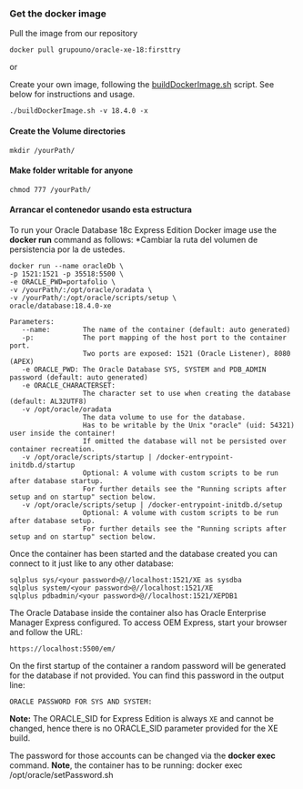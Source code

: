 ### Get the docker image

Pull the image from our repository

	docker pull grupouno/oracle-xe-18:firsttry

or

Create your own image, following the [buildDockerImage.sh](https://github.com/oracle/docker-images/blob/master/OracleDatabase/SingleInstance/dockerfiles/buildDockerImage.sh) script. See below for instructions and usage.

	./buildDockerImage.sh -v 18.4.0 -x 


#### Create the Volume directories
	mkdir /yourPath/

#### Make folder writable for anyone
	chmod 777 /yourPath/

#### Arrancar el contenedor usando esta estructura
To run your Oracle Database 18c Express Edition Docker image use the **docker run** command as follows:
*Cambiar la ruta del volumen de persistencia por la de ustedes.

	docker run --name oracleDb \
	-p 1521:1521 -p 35518:5500 \
	-e ORACLE_PWD=portafolio \
	-v /yourPath/:/opt/oracle/oradata \
	-v /yourPath/:/opt/oracle/scripts/setup \
	oracle/database:18.4.0-xe
	
	Parameters:
	   --name:        The name of the container (default: auto generated)
	   -p:            The port mapping of the host port to the container port.
	                  Two ports are exposed: 1521 (Oracle Listener), 8080 (APEX)
	   -e ORACLE_PWD: The Oracle Database SYS, SYSTEM and PDB_ADMIN password (default: auto generated)
	   -e ORACLE_CHARACTERSET:
	                  The character set to use when creating the database (default: AL32UTF8)
	   -v /opt/oracle/oradata
	                  The data volume to use for the database.
	                  Has to be writable by the Unix "oracle" (uid: 54321) user inside the container!
	                  If omitted the database will not be persisted over container recreation.
	   -v /opt/oracle/scripts/startup | /docker-entrypoint-initdb.d/startup
	                  Optional: A volume with custom scripts to be run after database startup.
	                  For further details see the "Running scripts after setup and on startup" section below.
	   -v /opt/oracle/scripts/setup | /docker-entrypoint-initdb.d/setup
	                  Optional: A volume with custom scripts to be run after database setup.
	                  For further details see the "Running scripts after setup and on startup" section below.

Once the container has been started and the database created you can connect to it just like to any other database:

	sqlplus sys/<your password>@//localhost:1521/XE as sysdba
	sqlplus system/<your password>@//localhost:1521/XE
	sqlplus pdbadmin/<your password>@//localhost:1521/XEPDB1

The Oracle Database inside the container also has Oracle Enterprise Manager Express configured. To access OEM Express, start your browser and follow the URL:

	https://localhost:5500/em/

On the first startup of the container a random password will be generated for the database if not provided. You can find this password in the output line:

	ORACLE PASSWORD FOR SYS AND SYSTEM:

**Note:** The ORACLE_SID for Express Edition is always `XE` and cannot be changed, hence there is no ORACLE_SID parameter provided for the XE build.

The password for those accounts can be changed via the **docker exec** command. **Note**, the container has to be running:
	docker exec <container name> /opt/oracle/setPassword.sh <your password>


